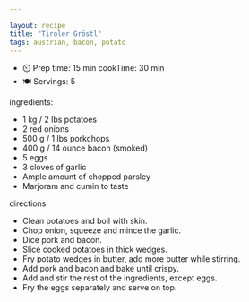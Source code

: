 ```yaml
---

layout: recipe
title: "Tiroler Gröstl"
tags: austrian, bacon, potato
---
```


- ⏲️  Prep time: 15 min
cookTime: 30 min
- 🍽️ Servings: 5

ingredients:
- 1 kg / 2 lbs potatoes
- 2 red onions
- 500 g / 1 lbs porkchops
- 400 g / 14 ounce bacon (smoked)
- 5 eggs
- 3 cloves of garlic
- Ample amount of chopped parsley
- Marjoram and cumin to taste

directions:
- Clean potatoes and boil with skin.
- Chop onion, squeeze and mince the garlic.
- Dice pork and bacon.
- Slice cooked potatoes in thick wedges.
- Fry potato wedges in butter, add more butter while stirring.
- Add pork and bacon and bake until crispy.
- Add and stir the rest of the ingredients, except eggs.
- Fry the eggs separately and serve on top.
